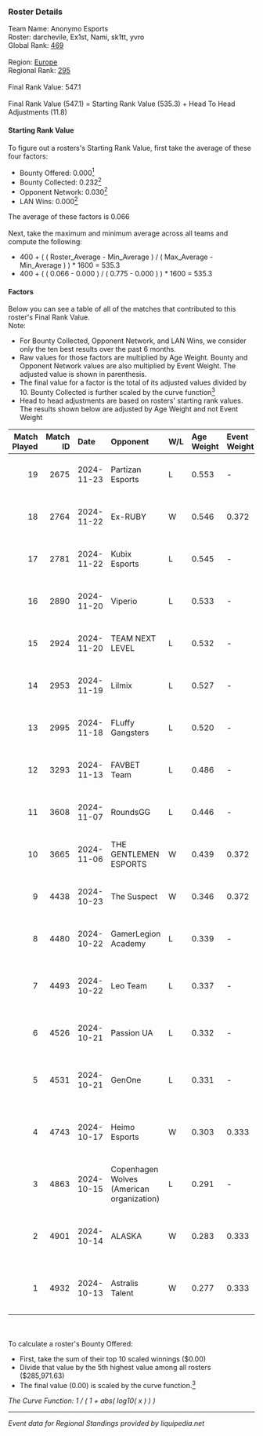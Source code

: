 ### Roster Details<br />
Team Name: Anonymo Esports<br />
Roster: darchevile, Ex1st, Nami, sk1tt, yvro<br />
Global Rank: [469](../../standings_global_2025_02_28.md)<br />
<br />
Region: [Europe]( ../../standings_europe_2025_02_28.md)<br />
Regional Rank: [295]( ../../standings_europe_2025_02_28.md)<br />
<br />
Final Rank Value:  547.1<br />
<br />
Final Rank Value (547.1) = Starting Rank Value (535.3) + Head To Head Adjustments (11.8)<br />

#### Starting Rank Value<br />
To figure out a rosters's Starting Rank Value, first take the average of these four factors:<br />
- Bounty Offered: 0.000[<sup>1</sup>](#table2)
- Bounty Collected: 0.232[<sup>2</sup>](#table1)
- Opponent Network: 0.030[<sup>2</sup>](#table1)
- LAN Wins: 0.000[<sup>2</sup>](#table1)

The average of these factors is 0.066<br />
<br />
Next, take the maximum and minimum average across all teams and compute the following:<br />
- 400 + ( ( Roster_Average - Min_Average ) / ( Max_Average - Min_Average ) ) * 1600 = 535.3
- 400 + ( ( 0.066 - 0.000 ) / ( 0.775 - 0.000 ) ) * 1600 = 535.3


#### Factors<br />
Below you can see a table of all of the matches that contributed to this roster's Final Rank Value.<br />
Note:<br />

- For Bounty Collected, Opponent Network, and LAN Wins, we consider only the ten best results over the past 6 months.
- Raw values for those factors are multiplied by Age Weight. Bounty and Opponent Network values are also multiplied by Event Weight. The adjusted value is shown in parenthesis.
- The final value for a factor is the total of its adjusted values divided by 10. Bounty Collected is further scaled by the curve function[<sup>3</sup>](#curveFunction)
- Head to head adjustments are based on rosters' starting rank values. The results shown below are adjusted by Age Weight and not Event Weight
<span id="table1"></span><br />


| Match Played | Match ID | Date       | Opponent                                  | W/L | Age Weight | Event Weight | Bounty Collected | Opponent Network | LAN Wins  | H2H Adj. | Roster                                  |
| -: | -: | :- | :- | :- | :- | :- | :- | :- | :- | -: | :- |
|           19 |     2675 | 2024-11-23 | Partizan Esports                          | L   | 0.553      | -            | -                | -                | -         |    -0.65 | darchevile, Ex1st, Nami, sk1tt, yvro    |
|           18 |     2764 | 2024-11-22 | Ex-RUBY                                   | W   | 0.546      | 0.372        | 0.000 (0.000)    | 0.129 (0.026)    | 0 (0.000) |     8.98 | darchevile, Ex1st, Nami, sk1tt, yvro    |
|           17 |     2781 | 2024-11-22 | Kubix Esports                             | L   | 0.545      | -            | -                | -                | -         |    -1.52 | darchevile, Ex1st, Nami, sk1tt, yvro    |
|           16 |     2890 | 2024-11-20 | Viperio                                   | L   | 0.533      | -            | -                | -                | -         |    -4.04 | darchevile, Ex1st, Nami, sk1tt, yvro    |
|           15 |     2924 | 2024-11-20 | TEAM NEXT LEVEL                           | L   | 0.532      | -            | -                | -                | -         |    -2.34 | darchevile, Ex1st, Nami, sk1tt, yvro    |
|           14 |     2953 | 2024-11-19 | Lilmix                                    | L   | 0.527      | -            | -                | -                | -         |    -6.71 | darchevile, Ex1st, Nami, sk1tt, yvro    |
|           13 |     2995 | 2024-11-18 | FLuffy Gangsters                          | L   | 0.520      | -            | -                | -                | -         |    -2.71 | darchevile, Ex1st, Nami, sk1tt, yvro    |
|           12 |     3293 | 2024-11-13 | FAVBET Team                               | L   | 0.486      | -            | -                | -                | -         |    -1.72 | darchevile, Ex1st, Nami, sk1tt, yvro    |
|           11 |     3608 | 2024-11-07 | RoundsGG                                  | L   | 0.446      | -            | -                | -                | -         |    -7.75 | darchevile, Ex1st, Nami, sk1tt, yvro    |
|           10 |     3665 | 2024-11-06 | THE GENTLEMEN ESPORTS                     | W   | 0.439      | 0.372        | 0.002 (0.000)    | 0.191 (0.031)    | 0 (0.000) |     9.81 | darchevile, Ex1st, Nami, sk1tt, yvro    |
|            9 |     4438 | 2024-10-23 | The Suspect                               | W   | 0.346      | 0.372        | 0.003 (0.000)    | 0.242 (0.031)    | 0 (0.000) |     8.22 | darchevile, Ex1st, Nami, sk1tt, yvro    |
|            8 |     4480 | 2024-10-22 | GamerLegion Academy                       | L   | 0.339      | -            | -                | -                | -         |    -5.36 | darchevile, Ex1st, Nami, sk1tt, yvro    |
|            7 |     4493 | 2024-10-22 | Leo Team                                  | L   | 0.337      | -            | -                | -                | -         |    -1.63 | darchevile, Ex1st, Markoś, morelz, Nami |
|            6 |     4526 | 2024-10-21 | Passion UA                                | L   | 0.332      | -            | -                | -                | -         |    -0.94 | darchevile, Ex1st, Nami, sk1tt, yvro    |
|            5 |     4531 | 2024-10-21 | GenOne                                    | L   | 0.331      | -            | -                | -                | -         |    -1.57 | darchevile, Ex1st, Markoś, morelz, Nami |
|            4 |     4743 | 2024-10-17 | Heimo Esports                             | W   | 0.303      | 0.333        | 0.005 (0.001)    | 0.651 (0.066)    | 0 (0.000) |     7.43 | darchevile, Ex1st, Markoś, morelz, Nami |
|            3 |     4863 | 2024-10-15 | Copenhagen Wolves (American organization) | L   | 0.291      | -            | -                | -                | -         |    -1.09 | darchevile, Ex1st, Markoś, morelz, Nami |
|            2 |     4901 | 2024-10-14 | ALASKA                                    | W   | 0.283      | 0.333        | 0.036 (0.003)    | 0.940 (0.089)    | 0 (0.000) |     8.63 | darchevile, Ex1st, Markoś, morelz, Nami |
|            1 |     4932 | 2024-10-13 | Astralis Talent                           | W   | 0.277      | 0.333        | 0.003 (0.000)    | 0.640 (0.059)    | 0 (0.000) |     6.73 | darchevile, Ex1st, Markoś, morelz, Nami |

<br />
<span id="table2"></span><br />
To calculate a roster's Bounty Offered:<br />

- First, take the sum of their top 10 scaled winnings ($0.00)
- Divide that value by the 5th highest value among all rosters ($285,971.63)
- The final value (0.00) is scaled by the curve function.[<sup>3</sup>](#curveFunction)

<span id="curveFunction"></span>_The Curve Function: 1 / ( 1 + abs( log10( x ) ) )_<br />

---
_Event data for Regional Standings provided by liquipedia.net_<br />
